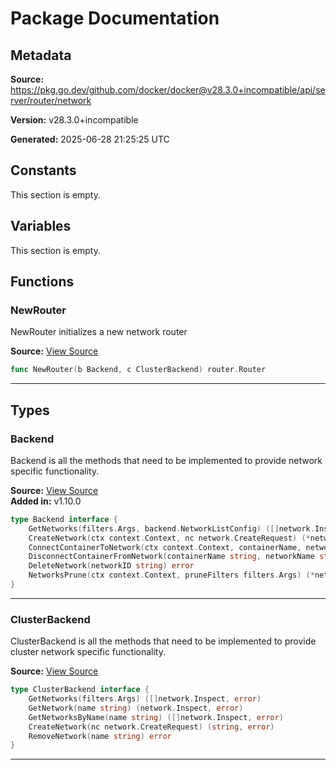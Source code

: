# Package Documentation

## Metadata

**Source:** https://pkg.go.dev/github.com/docker/docker@v28.3.0+incompatible/api/server/router/network

**Version:** v28.3.0+incompatible

**Generated:** 2025-06-28 21:25:25 UTC

## Constants

This section is empty.

## Variables

This section is empty.

## Functions

### NewRouter

NewRouter initializes a new network router

**Source:** [View Source](https://github.com/docker/docker/blob/v28.3.0/api/server/router/network/network.go#L15)  

```go
func NewRouter(b Backend, c ClusterBackend) router.Router
```

---

## Types

### Backend

Backend is all the methods that need to be implemented
to provide network specific functionality.

**Source:** [View Source](https://github.com/docker/docker/blob/v28.3.0/api/server/router/network/backend.go#L13)  
**Added in:** v1.10.0

```go
type Backend interface {
	GetNetworks(filters.Args, backend.NetworkListConfig) ([]network.Inspect, error)
	CreateNetwork(ctx context.Context, nc network.CreateRequest) (*network.CreateResponse, error)
	ConnectContainerToNetwork(ctx context.Context, containerName, networkName string, endpointConfig *network.EndpointSettings) error
	DisconnectContainerFromNetwork(containerName string, networkName string, force bool) error
	DeleteNetwork(networkID string) error
	NetworksPrune(ctx context.Context, pruneFilters filters.Args) (*network.PruneReport, error)
}
```

---

### ClusterBackend

ClusterBackend is all the methods that need to be implemented
to provide cluster network specific functionality.

**Source:** [View Source](https://github.com/docker/docker/blob/v28.3.0/api/server/router/network/backend.go#L24)  

```go
type ClusterBackend interface {
	GetNetworks(filters.Args) ([]network.Inspect, error)
	GetNetwork(name string) (network.Inspect, error)
	GetNetworksByName(name string) ([]network.Inspect, error)
	CreateNetwork(nc network.CreateRequest) (string, error)
	RemoveNetwork(name string) error
}
```

---

